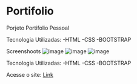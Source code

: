 # Portifolio
Porjeto Portifolio Pessoal

Tecnologia Utilizadas:
-HTML
-CSS
-BOOTSTRAP

Screenshoots
![image](https://user-images.githubusercontent.com/90051803/188289093-6869a45d-63b3-4535-8d61-119a7d3e3884.png)
![image](https://user-images.githubusercontent.com/90051803/188289030-2cd9a05d-bf5e-459e-aea3-8baef7d90ae6.png)
![image](https://user-images.githubusercontent.com/90051803/188289044-15548bb0-3af9-4efc-adc0-180f444be4f1.png)

Tecnologia Utilizadas:
-HTML
-CSS
-BOOTSTRAP


Acesse o site:
[Link](https://jordemar-d-bousquet.github.io/Portifolio)

